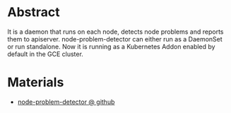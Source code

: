 # Abstract

It is a daemon that runs on each node, detects node problems and reports them to
apiserver. node-problem-detector can either run as a DaemonSet or run
standalone. Now it is running as a Kubernetes Addon enabled by default in the
GCE cluster.

# Materials

* [node-problem-detector @ github](https://github.com/kubernetes/node-problem-detector)

